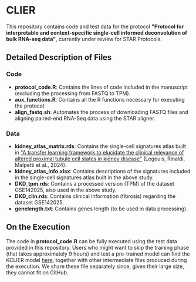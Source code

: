 # CLIER

This repository contains code and test data for the protocol **"Protocol for interpretable and context-specific single-cell informed deconvolution of bulk RNA-seq data"**, currently under review for STAR Protocols.

## Detailed Description of Files

### Code
- **protocol_code.R**: Contains the lines of code included in the manuscript (excluding the processing from FASTQ to TPM).
- **aux_functions.R**: Contains all the R functions necessary for executing the protocol.
- **align_fastq.sh**: Automates the process of downloading FASTQ files and aligning paired-end RNA-Seq data using the STAR aligner.

### Data
- **kidney_atlas_matrix.rds**: Contains the single-cell signatures atlas built in ["A transfer learning framework to elucidate the clinical relevance of altered proximal tubule cell states in kidney disease"](https://www.sciencedirect.com/science/article/pii/S2589004224004929) (Legouis, Rinaldi, Malpetti et al., 2024).
- **kidney_atlas_info.xlsx**: Contains descriptions of the signatures included in the single-cell signatures atlas built in the above study.
- **DKD_tpm.rds**: Contains a processed version (TPM) of the dataset GSE142025, also used in the above study.
- **DKD_clin.rds**: Contains clinical information (fibrosis) regarding the dataset GSE142025.
- **genelength.txt**: Contains genes length (to be used in data processing).

## On the Execution

The code in **protocol_code.R** can be fully executed using the test data provided in this repository. Users who might want to skip the training phase (that takes approximately 9 hours) and test a pre-trained model can find the KCLIER model [here](https://drive.switch.ch/index.php/s/OpvMh1vGRgRmKKf), together with other intermediate files produced during the execution. We share these file separately since, given their large size, they cannot fit on GitHub.
